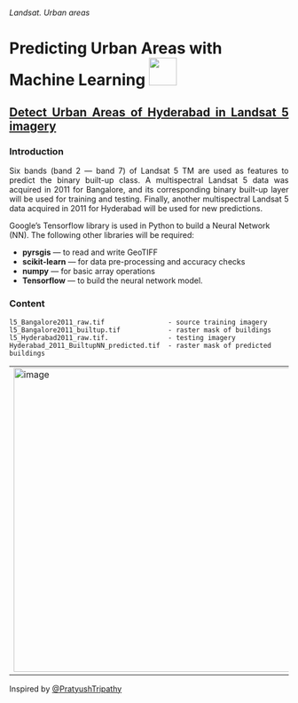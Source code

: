 ###### Landsat. Urban areas

# **Predicting Urban Areas with Machine Learning** <img src="https://upload.wikimedia.org/wikipedia/commons/thumb/2/26/Landsat_Data_Continuity_Mission_Logo_%28transparent%29.png/120px-Landsat_Data_Continuity_Mission_Logo_%28transparent%29.png" height="50">
##  <p align="justify"> [Detect Urban Areas of Hyderabad in Landsat 5 imagery](https://yandex.ru/maps/20934/hyderabad/?from=tabbar&ll=78.429743%2C17.425630&mode=search&ol=geo&ouri=ymapsbm1%3A%2F%2Fgeo%3Fdata%3DCgoxNTUzMTkwNTQ4Ek1JbmRpYSwgU3RhdGUgb2YgVGVsYW5nYW5hLCBHcmVhdGVyIEh5ZGVyYWJhZCBNdW5pY2lwYWwgQ29ycG9yYXRpb24sIEh5ZGVyYWJhZCIKDTXqnEIVmzmLQQ%3D%3D&source=serp_navig&z=11.76)</p> 
 
###  Introduction

<p align="justify"The Landsat Thematic Mapper (TM) sensor was carried onboard Landsats 4 and 5 from July 1982 to May 2012 with
a 16-day repeat cycle. Landsat 4-5 TM image data files consist of seven spectral bands. The resolution is 30 meters for bands 1 to 7 
(thermal infrared band 6 was collected at 120 meters, but was resampled to 30 meters.) The approximate scene size is 170 km north-south
by 183 km east-west (106 mi by 114 mi).

Six bands (band 2 — band 7) of Landsat 5 TM are used as features to predict the binary built-up class.
A multispectral Landsat 5 data was acquired in 2011 for Bangalore, and its corresponding binary built-up layer will be used for
training and testing. Finally, another multispectral Landsat 5 data acquired in 2011 for Hyderabad will be used for new predictions.</p>

Google’s Tensorflow library is used in Python to build a Neural Network (NN).
The following other libraries will be required:

 * <b>pyrsgis</b> — to read and write GeoTIFF
 * <b>scikit-learn</b> — for data pre-processing and accuracy checks
 * <b>numpy</b> — for basic array operations
 * <b>Tensorflow</b> — to build the neural network model. </p>
 
 ### Content
 ```shell
 l5_Bangalore2011_raw.tif                - source training imagery
 l5_Bangalore2011_builtup.tif            - raster mask of buildings
 l5_Hyderabad2011_raw.tif.               - testing imagery
 Hyderabad_2011_BuiltupNN_predicted.tif  - raster mask of predicted buildings
  ```
<table>
<tr>
<td><img width="548" alt="image" src="https://user-images.githubusercontent.com/44007858/194723618-ced24b78-6fcf-426b-924c-ca02e8f9026a.png"></td>
<td><img width="549" alt="image" src="https://user-images.githubusercontent.com/44007858/194723631-6e43e2d9-2312-4ed0-b4f2-8a77e926a3c6.png"></td>
<td><img width="548" alt="image" src="https://user-images.githubusercontent.com/44007858/194723633-34b20c71-9113-41ca-9241-d8595a87591e.png"></td>
<td><img width="549" alt="image" src="https://user-images.githubusercontent.com/44007858/194723623-7121a573-25ce-4b23-b8cd-c0ca9fd39955.png"></td>
</tr>
</table> 

Inspired by [@PratyushTripathy](https://github.com/PratyushTripathy)
